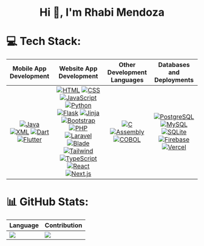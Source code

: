 <h1 align="center">Hi 👋, I'm Rhabi Mendoza</h1>

# 💻 Tech Stack:
| Mobile App Development | Website App Development | Other Development Languages | Databases and Deployments |
| :--------------------: | :-----------------: | :-------------------------: | :-----------------: |
| [![Java](https://img.shields.io/badge/Java-ED8B00?style=for-the-badge&logo=java&logoColor=white)](https://www.java.com/) [![XML](https://img.shields.io/badge/XML-FF6600?style=for-the-badge&logo=xml&logoColor=white)](https://en.wikipedia.org/wiki/XML) [![Dart](https://img.shields.io/badge/Dart-0175C2?style=for-the-badge&logo=dart&logoColor=white)](https://dart.dev/) [![Flutter](https://img.shields.io/badge/Flutter-02569B?style=for-the-badge&logo=flutter&logoColor=white)](https://flutter.dev/) | [![HTML](https://img.shields.io/badge/HTML5-E34F26?style=for-the-badge&logo=html5&logoColor=white)](https://developer.mozilla.org/en-US/docs/Web/HTML) [![CSS](https://img.shields.io/badge/CSS3-1572B6?style=for-the-badge&logo=css3&logoColor=white)](https://developer.mozilla.org/en-US/docs/Web/CSS) [![JavaScript](https://img.shields.io/badge/JavaScript-F7DF1E?style=for-the-badge&logo=javascript&logoColor=black)](https://developer.mozilla.org/en-US/docs/Web/JavaScript) [![Python](https://img.shields.io/badge/Python-3776AB?style=for-the-badge&logo=python&logoColor=white)](https://www.python.org/) [![Flask](https://img.shields.io/badge/Flask-000000?style=for-the-badge&logo=flask&logoColor=white)](https://flask.palletsprojects.com/) [![Jinja](https://img.shields.io/badge/Jinja-B41717?style=for-the-badge&logo=jinja&logoColor=white)](https://jinja.palletsprojects.com/) [![Bootstrap](https://img.shields.io/badge/Bootstrap-563D7C?style=for-the-badge&logo=bootstrap&logoColor=white)](https://getbootstrap.com/) [![PHP](https://img.shields.io/badge/PHP-777BB4?style=for-the-badge&logo=php&logoColor=white)](https://www.php.net/) [![Laravel](https://img.shields.io/badge/Laravel-FF2D20?style=for-the-badge&logo=laravel&logoColor=white)](https://laravel.com/) [![Blade](https://img.shields.io/badge/Blade-FF2D20?style=for-the-badge&logo=laravel&logoColor=white)](https://laravel.com/docs/9.x/blade) [![Tailwind](https://img.shields.io/badge/TailwindCSS-38B2AC?style=for-the-badge&logo=tailwind-css&logoColor=white)](https://tailwindcss.com/) [![TypeScript](https://img.shields.io/badge/TypeScript-007ACC?style=for-the-badge&logo=typescript&logoColor=white)](https://www.typescriptlang.org/) [![React](https://img.shields.io/badge/React-20232A?style=for-the-badge&logo=react&logoColor=61DAFB)](https://react.dev/) [![Next.js](https://img.shields.io/badge/Next.js-000000?style=for-the-badge&logo=next.js&logoColor=white)](https://nextjs.org/)| [![C](https://img.shields.io/badge/C-00599C?style=for-the-badge&logo=c&logoColor=white)](https://en.wikipedia.org/wiki/C_(programming_language)) [![Assembly](https://img.shields.io/badge/Assembly-525252?style=for-the-badge&logo=assemblyscript&logoColor=white)](https://en.wikipedia.org/wiki/Assembly_language) [![COBOL](https://img.shields.io/badge/COBOL-00599C?style=for-the-badge&logo=cobol&logoColor=white)](https://en.wikipedia.org/wiki/COBOL)  | [![PostgreSQL](https://img.shields.io/badge/PostgreSQL-316192?style=for-the-badge&logo=postgresql&logoColor=white)](https://www.postgresql.org/) [![MySQL](https://img.shields.io/badge/MySQL-4479A1?style=for-the-badge&logo=mysql&logoColor=white)](https://www.mysql.com/) [![SQLite](https://img.shields.io/badge/SQLite-003B57?style=for-the-badge&logo=sqlite&logoColor=white)](https://www.sqlite.org/index.html) [![Firebase](https://img.shields.io/badge/firebase-FFCA28?style=for-the-badge&logo=firebase&logoColor=black)](https://firebase.google.com/) [![Vercel](https://img.shields.io/badge/vercel-000000?style=for-the-badge&logo=vercel&logoColor=white)](https://vercel.com/) |
# 📊 GitHub Stats:
| Language | Contribution |
| ------------- | ------------- |
| ![](https://github-readme-stats.vercel.app/api/top-langs/?username=rhabimendoza&theme=dark&hide_border=false&include_all_commits=false&count_private=false&layout=compact) | ![](https://github-readme-streak-stats.herokuapp.com/?user=rhabimendoza&theme=dark&hide_border=false)<br/> |

